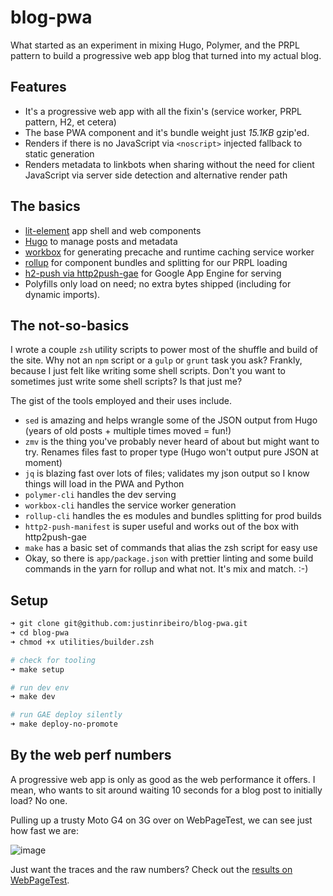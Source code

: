 # blog-pwa

What started as an experiment in mixing Hugo, Polymer, and the PRPL pattern to build a progressive web app blog that turned into my actual blog.

## Features

* It's a progressive web app with all the fixin's (service worker, PRPL pattern, H2, et cetera)
* The base PWA component and it's bundle weight just *15.1KB* gzip'ed.
* Renders if there is no JavaScript via `<noscript>` injected fallback to static generation
* Renders metadata to linkbots when sharing without the need for client JavaScript via server side detection and alternative render path

## The basics

* [lit-element](https://lit-element.polymer-project.org/) app shell and web components
* [Hugo](https://gohugo.io/) to manage posts and metadata
* [workbox](https://developers.google.com/web/tools/workbox/) for generating precache and runtime caching service worker
* [rollup](https://rollupjs.org) for component bundles and splitting for our PRPL loading
* [h2-push via http2push-gae](https://github.com/GoogleChrome/http2push-gae) for Google App Engine for serving
* Polyfills only load on need; no extra bytes shipped (including for dynamic imports).

## The not-so-basics

I wrote a couple `zsh` utility scripts to power most of the shuffle and build of the site. Why not an `npm` script or a `gulp` or `grunt` task you ask? Frankly, because I just felt like writing some shell scripts. Don't you want to sometimes just write some shell scripts? Is that just me?

The gist of the tools employed and their uses include.

* `sed` is amazing and helps wrangle some of the JSON output from Hugo (years of old posts + multiple times moved = fun!)
* `zmv` is the thing you've probably never heard of about but might want to try. Renames files fast to proper type (Hugo won't output pure JSON at moment)
* `jq` is blazing fast over lots of files; validates my json output so I know things will load in the PWA and Python
* `polymer-cli` handles the dev serving
* `workbox-cli` handles the service worker generation
* `rollup-cli` handles the es modules and bundles splitting for prod builds
* `http2-push-manifest` is super useful and works out of the box with http2push-gae
* `make` has a basic set of commands that alias the zsh script for easy use
* Okay, so there is `app/package.json` with prettier linting and some build commands in the yarn for rollup and what not. It's mix and match. :-)

## Setup

```bash
➜ git clone git@github.com:justinribeiro/blog-pwa.git
➜ cd blog-pwa
➜ chmod +x utilities/builder.zsh

# check for tooling
➜ make setup

# run dev env
➜ make dev

# run GAE deploy silently
➜ make deploy-no-promote
```

## By the web perf numbers

A progressive web app is only as good as the web performance it offers. I mean, who wants to sit around waiting 10 seconds for a blog post to initially load? No one.

Pulling up a trusty Moto G4 on 3G over on WebPageTest, we can see just how fast we are:

![image](https://user-images.githubusercontent.com/643503/73583203-bd71b780-4445-11ea-9f2a-4a3261da0346.png)

Just want the traces and the raw numbers? Check out the [results on WebPageTest](https://www.webpagetest.org/result/200131_XN_c40dba83cf1a2d53e7121d356bad1e32/).
